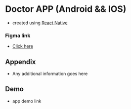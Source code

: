 
# Doctor APP (Android && IOS)
- created using [React Native](https://reactnative.dev/)


### Figma link

- [Click here](https://www.figma.com/file/4MMyMk4ynINHRtw5GSVkZv/Doctor-App?node-id=340%3A7913&mode=dev)


## Appendix

- Any additional information goes here


## Demo
- app demo link

